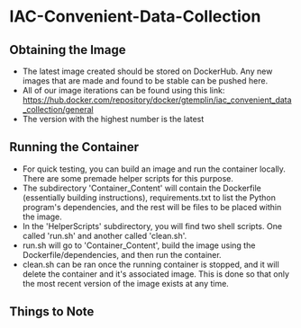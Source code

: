 # IAC-Convenient-Data-Collection

## Obtaining the Image 
- The latest image created should be stored on DockerHub. Any new images that are made and found to be stable can be pushed here.
- All of our image iterations can be found using this link: https://hub.docker.com/repository/docker/gtemplin/iac_convenient_data_collection/general
- The version with the highest number is the latest 

## Running the Container 
- For quick testing, you can build an image and run the container locally. There are some premade helper scripts for this purpose.
- The subdirectory 'Container_Content' will contain the Dockerfile (essentially building instructions), requirements.txt to list the Python program's dependencies, and the rest will be files to be placed within the image. 
- In the 'HelperScripts' subdirectory, you will find two shell scripts. One called 'run.sh' and another called 'clean.sh'.
- run.sh will go to 'Container_Content', build the image using the Dockerfile/dependencies, and then run the container.
- clean.sh can be ran once the running container is stopped, and it will delete the container and it's associated image. This is done so that only the most recent version of the image exists at any time. 

## Things to Note 
